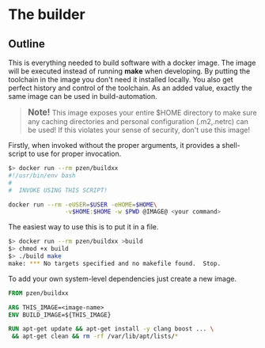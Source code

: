 # The builder

## Outline

This is everything needed to build software with a docker image. 
The image will be executed instead of running __make__ when developing. 
By putting the toolchain in the image you don't need it installed locally.
You also get perfect history and control of the toolchain.
As an added value, exactly the same image can be used in build-automation.

 ><big>__Note!__</big>
 >This image exposes your entire $HOME directory to make sure any
 >caching directories and personal configuration (.m2,.netrc) can be used!
 >If this violates your sense of security, don't use this image!

Firstly, when invoked without the proper arguments, it provides a shell-script
to use for proper invocation.

```sh
$> docker run --rm pzen/buildxx
#!/usr/bin/env bash
#
#  INVOKE USING THIS SCRIPT!

docker run --rm -eUSER=$USER -eHOME=$HOME\
                -v$HOME:$HOME -w $PWD @IMAGE@ <your command>
```

The easiest way to use this is to put it in a file.

```sh
$> docker run --rm pzen/buildxx >build
$> chmod +x build
$> ./build make
make: *** No targets specified and no makefile found.  Stop.
```

To add your own system-level dependencies just create a new image.

```Dockerfile
FROM pzen/buildxx

ARG THIS_IMAGE=<image-name>
ENV BUILD_IMAGE=${THIS_IMAGE}

RUN apt-get update && apt-get install -y clang boost ... \
 && apt-get clean && rm -rf /var/lib/apt/lists/*
 
```
